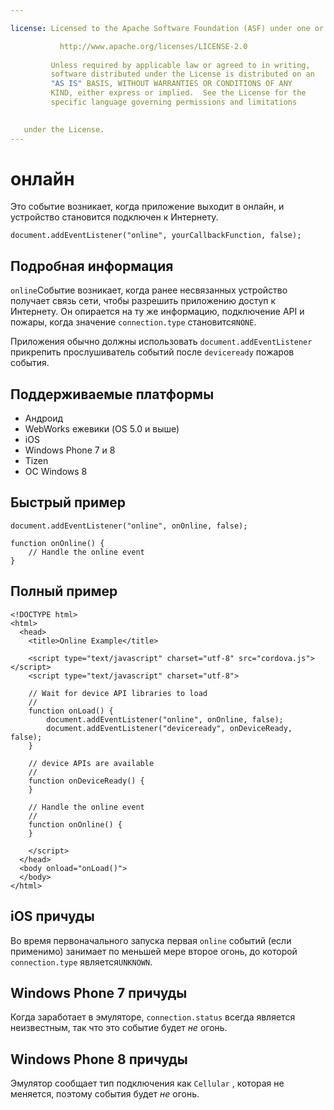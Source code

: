 ```yaml
---

license: Licensed to the Apache Software Foundation (ASF) under one or more contributor license agreements. See the NOTICE file distributed with this work for additional information regarding copyright ownership. The ASF licenses this file to you under the Apache License, Version 2.0 (the "License"); you may not use this file except in compliance with the License. You may obtain a copy of the License at

           http://www.apache.org/licenses/LICENSE-2.0
    
         Unless required by applicable law or agreed to in writing,
         software distributed under the License is distributed on an
         "AS IS" BASIS, WITHOUT WARRANTIES OR CONDITIONS OF ANY
         KIND, either express or implied.  See the License for the
         specific language governing permissions and limitations
    

   under the License.
---
```


# онлайн

Это событие возникает, когда приложение выходит в онлайн, и устройство становится подключен к Интернету.

    document.addEventListener("online", yourCallbackFunction, false);
    

## Подробная информация

`online`Событие возникает, когда ранее несвязанных устройство получает связь сети, чтобы разрешить приложению доступ к Интернету. Он опирается на ту же информацию, подключение API и пожары, когда значение `connection.type` становится`NONE`.

Приложения обычно должны использовать `document.addEventListener` прикрепить прослушиватель событий после `deviceready` пожаров события.

## Поддерживаемые платформы

*   Андроид
*   WebWorks ежевики (OS 5.0 и выше)
*   iOS
*   Windows Phone 7 и 8
*   Tizen
*   ОС Windows 8

## Быстрый пример

    document.addEventListener("online", onOnline, false);
    
    function onOnline() {
        // Handle the online event
    }
    

## Полный пример

    <!DOCTYPE html>
    <html>
      <head>
        <title>Online Example</title>
    
        <script type="text/javascript" charset="utf-8" src="cordova.js"></script>
        <script type="text/javascript" charset="utf-8">
    
        // Wait for device API libraries to load
        //
        function onLoad() {
            document.addEventListener("online", onOnline, false);
            document.addEventListener("deviceready", onDeviceReady, false);
        }
    
        // device APIs are available
        //
        function onDeviceReady() {
        }
    
        // Handle the online event
        //
        function onOnline() {
        }
    
        </script>
      </head>
      <body onload="onLoad()">
      </body>
    </html>
    

## iOS причуды

Во время первоначального запуска первая `online` событий (если применимо) занимает по меньшей мере второе огонь, до которой `connection.type` является`UNKNOWN`.

## Windows Phone 7 причуды

Когда заработает в эмуляторе, `connection.status` всегда является неизвестным, так что это событие будет *не* огонь.

## Windows Phone 8 причуды

Эмулятор сообщает тип подключения как `Cellular` , которая не меняется, поэтому события будет *не* огонь.